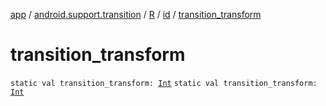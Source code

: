 [app](../../../index.md) / [android.support.transition](../../index.md) / [R](../index.md) / [id](index.md) / [transition_transform](.)

# transition_transform

`static val transition_transform: `[`Int`](https://kotlinlang.org/api/latest/jvm/stdlib/kotlin/-int/index.html)
`static val transition_transform: `[`Int`](https://kotlinlang.org/api/latest/jvm/stdlib/kotlin/-int/index.html)
